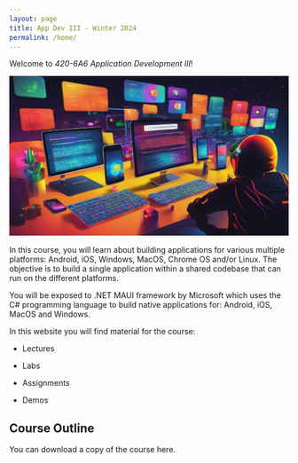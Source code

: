 ```yaml
---
layout: page
title: App Dev III - Winter 2024
permalink: /home/
---
```

Welcome to *420-6A6 Application Development III*!

<img src="Images/AppdevIII_banner.jpg" alt="Banner" />

In this course, you will learn about building applications for various multiple platforms: Android, iOS, Windows, MacOS, Chrome OS and/or Linux. The objective is to build a single application within a shared codebase that can run on the different platforms.

You will be exposed to .NET MAUI framework by Microsoft which uses the C# programming language to build native applications for: Android, iOS, MacOS and Windows.

In this website you will find material for the course:

- Lectures

- Labs
- Assignments
- Demos

## Course Outline 
You can download a copy of the course here.
